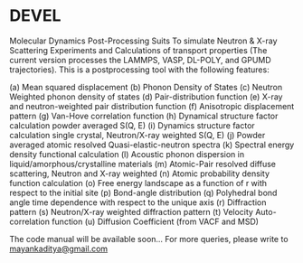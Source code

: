 # DEVEL
Molecular Dynamics Post-Processing Suits To simulate Neutron & X-ray Scattering Experiments and Calculations of transport properties (The current version processes the LAMMPS, VASP, DL-POLY, and GPUMD trajectories).
This is a postprocessing tool with the following features:

(a) Mean squared displacement
(b) Phonon Density of States 
(c) Neutron Weighted phonon density of states
(d) Pair-distribution function
(e) X-ray and neutron-weighted pair distribution function
(f) Anisotropic displacement pattern
(g) Van-Hove correlation function
(h) Dynamical structure factor calculation powder averaged S(Q, E)
(i) Dynamics structure factor calculation single crystal, Neutron/X-ray weighted S(Q, E)
(j) Powder averaged atomic resolved Quasi-elastic-neutron spectra 
(k) Spectral energy density functional calculation
(l) Acoustic phonon dispersion in liquid/amorphous/crystalline materials
(m) Atomic-Pair resolved diffuse scattering, Neutron and X-ray weighted 
(n) Atomic probability density function calculation 
(o) Free energy landscape as a function of r with respect to the initial site
(p) Bond-angle distribution
(q) Polyhedral bond angle time dependence with respect to the unique axis
(r) Diffraction pattern
(s) Neutron/X-ray weighted diffraction pattern
(t) Velocity Auto-correlation function
(u) Diffusion Coefficient (from VACF and MSD)


The code manual will be available soon... For more queries, please write to mayankaditya@gmail.com
